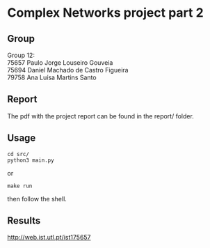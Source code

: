 
# Complex Networks project part 2

## Group
Group 12: <br>
	75657	Paulo Jorge Louseiro Gouveia <br>
	75694	Daniel Machado de Castro Figueira <br>
	79758	Ana Luísa Martins Santo

	
## Report
The pdf with the project report can be found in the report/ folder.


## Usage
	cd src/
	python3 main.py
	
or

	make run
	
then follow the shell.


## Results
http://web.ist.utl.pt/ist175657
